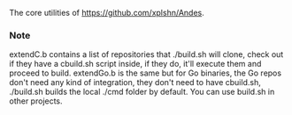 The core utilities of https://github.com/xplshn/Andes.

### Note
extendC.b contains a list of repositories that ./build.sh will clone, check out if they have a cbuild.sh script inside, if they do, it'll execute them and proceed to build.
extendGo.b is the same but for Go binaries, the Go repos don't need any kind of integration, they don't need to have cbuild.sh,
./build.sh builds the local ./cmd folder by default. You can use build.sh in other projects.
